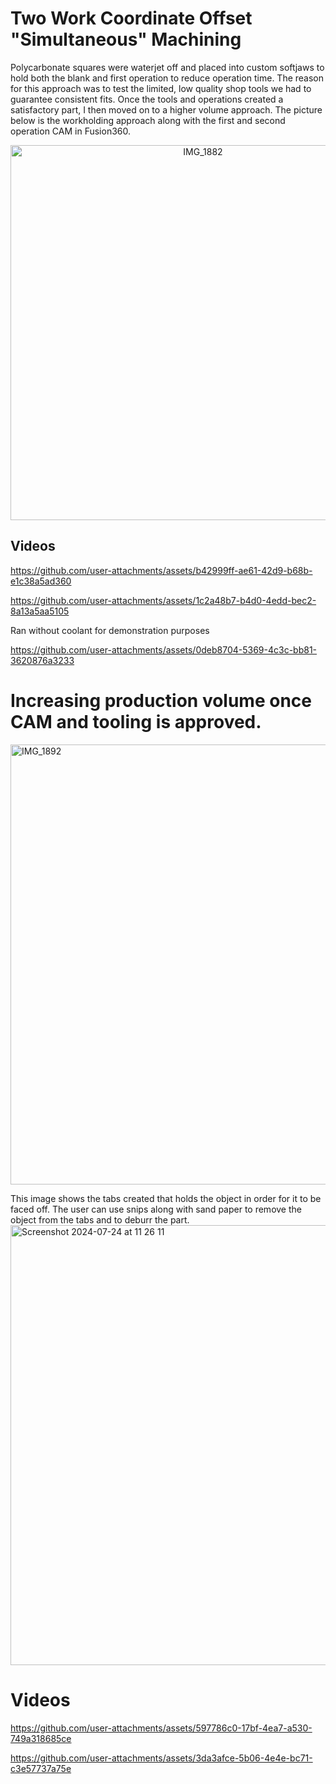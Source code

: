 # Two Work Coordinate Offset "Simultaneous" Machining

Polycarbonate squares were waterjet off and placed into custom softjaws to hold both the blank and first operation to reduce operation time. The reason for this approach was to test the limited, low quality shop tools we had to guarantee consistent fits. Once the tools and operations created a satisfactory part, I then moved on to a higher volume approach. The picture below is the workholding approach along with the first and second operation CAM in Fusion360.

<div style="text-align: center;">
  <img src="https://github.com/user-attachments/assets/399fcdd3-1dce-41ce-b177-351fdaed5626" alt="IMG_1882" width="600"/>
</div>

## Videos


https://github.com/user-attachments/assets/b42999ff-ae61-42d9-b68b-e1c38a5ad360

https://github.com/user-attachments/assets/1c2a48b7-b4d0-4edd-bec2-8a13a5aa5105

Ran without coolant for demonstration purposes

https://github.com/user-attachments/assets/0deb8704-5369-4c3c-bb81-3620876a3233

# Increasing production volume once CAM and tooling is approved.
<img src="https://github.com/user-attachments/assets/f07b3015-672b-449d-b672-59d42b566370" width="704" alt="IMG_1892">

This image shows the tabs created that holds the object in order for it to be faced off. The user can use snips along with sand paper to remove the object from the tabs and to deburr the part.
<img src="https://github.com/user-attachments/assets/18331c09-c684-42a4-b7bd-cb5584637d1c" width="704" alt="Screenshot 2024-07-24 at 11 26 11">

# Videos
https://github.com/user-attachments/assets/597786c0-17bf-4ea7-a530-749a318685ce

https://github.com/user-attachments/assets/3da3afce-5b06-4e4e-bc71-c3e57737a75e


